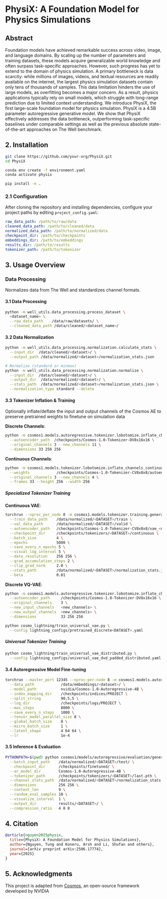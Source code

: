 # PhysiX: A Foundation Model for Physics Simulations

## Abstract

Foundation models have achieved remarkable success across video, image, and language domains. By scaling up the number of parameters and training datasets, these models acquire generalizable world knowledge and often surpass task-specific approaches. However, such progress has yet to extend to the domain of physics simulation. A primary bottleneck is data scarcity: while millions of images, videos, and textual resources are readily available on the internet, the largest physics simulation datasets contain only tens of thousands of samples. This data limitation hinders the use of large models, as overfitting becomes a major concern. As a result, physics applications typically rely on small models, which struggle with long-range prediction due to limited context understanding. We introduce PhysiX, the first large-scale foundation model for physics simulation. PhysiX is a 4.5B parameter autoregressive generative model. We show that PhysiX effectively addresses the data bottleneck, outperforming task-specific baselines under comparable settings as well as the previous absolute state-of-the-art approaches on The Well benchmark.




## 2. Installation

```bash
git clone https://github.com/your-org/PhysiX.git
cd PhysiX

conda env create -f environment.yaml
conda activate physix

pip install -e .
```

### 2.1 Configuration

After cloning the repository and installing dependencies, configure your project paths by editing `project_config.yaml`:

```yaml
raw_data_path: /path/to/raw/data
cleaned_data_path: /path/to/cleaned/data
normalized_data_path: /path/to/normalized/data
checkpoint_dir: /path/to/checkpoints
embeddings_dir: /path/to/embeddings
results_dir: /path/to/results
tokenizer_path: /path/to/tokenizer
```


## 3. Usage Overview

### Data Processing

Normalizes data from The Well and standardizes channel formats.

#### 3.1 Data Processing

```bash
python -m well_utils.data_processing.process_dataset \
  <dataset_name> \
  --raw_data_path    /data/raw/datasets/ \
  --cleaned_data_path /data/cleaned/<dataset_name>/
```

#### 3.2 Data Normalization

```bash
python -m well_utils.data_processing.normalization.calculate_stats \
  --input_dir  /data/cleaned/<dataset>/ \
  --output_path /data/normalized/<dataset>/normalization_stats.json

# Normalize (standard or minmax)
python -m well_utils.data_processing.normalization.normalize \
  --input_dir  /data/cleaned/<dataset>/ \
  --output_dir  /data/normalized/<dataset>/ \
  --stats_path  /data/normalized/<dataset>/normalization_stats.json \
  --normalization_type standard --delete
```

#### 3.3 Tokenizer Inflation & Training

Optionally inflate/deflate the input and output channels of the Cosmos AE to preserve pretrained weights to finetune on simulation data

**Discrete Channels**:
```bash
python -m cosmos1.models.autoregressive.tokenizer.lobotomize.inflate_channels_discrete \
  --autoencoder_path  /checkpoints/Cosmos-1.0-Tokenizer-DV8x16x16 \
  --original_channels 3 --new_channels 11 \
  --dimensions 33 256 256
```

**Continuous Channels**:
```bash
python -m cosmos1.models.tokenizer.lobotomize.inflate_channels_continuous \
  --weights            /checkpoints/Cosmos-1.0-Tokenizer-CV8x8x8/autoencoder.jit \
  --original_channels 3 --new_channels 4 \
  --frames 33 --height 256 --width 256
```

##### Specialized Tokenizer Training

**Continuous VAE**:
```bash
torchrun --nproc_per_node 8 -m cosmos1.models.tokenizer.training.general \
  --train_data_path    /data/normalized/<DATASET>/train \
  --val_data_path      /data/normalized/<DATASET>/valid \
  --autoencoder_path   /checkpoints/Cosmos-1.0-Tokenizer-CV8x8x8/vae_<new_channels>c.pt \
  --checkpoint_dir     /checkpoints/tokenizers/<DATASET>/continuous \
  --batch_size         4 \
  --epochs             5000 \
  --save_every_n_epochs 5 \
  --visual_log_interval 5 \
  --data_resolution    256 256 \
  --grad_accumulation_steps 2 \
  --clip_grad_norm     2.0 \
  --stats_path         /data/normalized/<DATASET>/normalization_stats.json \
  --beta               0.01
```

**Discrete VQ-VAE**:
```bash
python -m cosmos1.models.autoregressive.tokenizer.lobotomize.inflate_channels_discrete \
  --autoencoder_path     /checkpoints/Cosmos-1.0-Tokenizer-DV8x16x16 \
  --original_channels    3 \
  --new_input_channels   <new_channels> \
  --new_output_channels  <new_channels> \
  --dimensions           33 256 256

python cosmo_lightning/train_universal_vae.py \
  --config lightning_configs/pretrained_discrete<DATASET>.yaml
```

##### Universal Tokenizer Training

```bash
python cosmo_lightning/train_universal_vae_distributed.py \
  --config lightning_configs/universal_vae_dvd_padded_distributed.yaml
```

#### 3.4 Autoregressive Model Fine-tuning

```bash
torchrun --master_port 12345 --nproc-per-node 8 -m cosmos1.models.autoregressive.nemo.post_training.general \
  --data_path            /data/embeddings/<dataset>/ \
  --model_path           nvidia/Cosmos-1.0-Autoregressive-4B \
  --index_mapping_dir    /checkpoints/indices/PROJECT \
  --split_string         90,5,5 \
  --log_dir              /checkpoints/logs/PROJECT \
  --max_steps            8000 \
  --save_every_n_steps   1000 \
  --tensor_model_parallel_size 8 \
  --global_batch_size    8 \
  --micro_batch_size     1 \
  --latent_shape         4 64 64 \
  --lr                   1e-4
```

#### 3.5 Inference & Evaluation

```bash
PYTHONPATH=$(pwd) python cosmos1/models/autoregressive/evaluation/general.py \
  --batch_input_path    /data/normalized/<DATASET>/test/ \
  --checkpoint_dir      /checkpoints/finetuned/ \
  --ar_model_dir        Cosmos-1.0-Autoregressive-4B \
  --tokenizer_path      /checkpoints/tokenizers/<DATASET>/last.pth \
  --channel_stats_path  /data/normalized/<DATASET>/normalization_stats.json \
  --dimensions          256 256 \
  --context_len         9 \
  --random_eval_samples 10 \
  --visualize_interval  1 \
  --output_dir          results/<DATASET>/ \
  --compression_ratio   4 8 8
```

## 4. Citation

```bibtex
@article{nguyen2025physix,
  title={PhysiX: A Foundation Model for Physics Simulations},
  author={Nguyen, Tung and Koneru, Arsh and Li, Shufan and others},
  journal={arXiv preprint arXiv:2506.17774},
  year={2025}
}
```

## 5. Acknowledgments

This project is adapted from [Cosmos](https://github.com/nvidia-cosmos/cosmos-predict1), an open-source framework developed by NVIDIA
